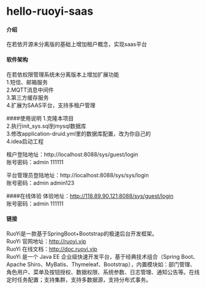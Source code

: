 # hello-ruoyi-saas

#### 介绍
在若依开源未分离版的基础上增加租户概念，实现saas平台


#### 软件架构
在若依权限管理系统未分离版本上增加扩展功能   
1.短信、邮箱服务  
2.MQTT消息中间件  
3.第三方缓存服务  
4.扩展为SAAS平台，支持多租户管理

####使用说明
1.克隆本项目  
2.执行init_sys.sql到mysql数据库  
3.修改application-druid.yml里的数据库配置，改为你自己的  
4.idea启动工程  
  
租户登陆地址：http://localhost:8088/sys/guest/login    
账号密码：admin 111111  

平台管理员登陆地址：http://localhost:8088/sys/sys/login  
账号密码：admin admin123  

####在线体验
体验地址：http://118.89.90.121:8088/sys/guest/login  
账号密码：admin 111111


#### 链接
RuoYi是一款基于SpringBoot+Bootstrap的极速后台开发框架。  
RuoYi 官网地址：http://ruoyi.vip  
RuoYi 在线文档：http://doc.ruoyi.vip  
RuoYi 是一个 Java EE 企业级快速开发平台，基于经典技术组合（Spring Boot、Apache Shiro、MyBatis、Thymeleaf、Bootstrap），内置模块如：部门管理、角色用户、菜单及按钮授权、数据权限、系统参数、日志管理、通知公告等。在线定时任务配置；支持集群，支持多数据源，支持分布式事务。
